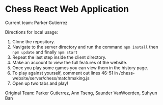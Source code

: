 # Chess React Web Application
Current team: Parker Gutierrez

Directions for local usage: 
1. Clone the repository.
2. Navigate to the server directory and run the command `npm install` then `npm update` and finally `npm start`
3. Repeat the last step inside the client directory. 
4. Make an account to view the full features of the website. 
5. Once you play some games you can view them in the history page. 
6. To play against yourself, comment out lines 46-51 in /chess-website/server/chess/matchmaking.js
7. Open up two tabs and play!


Original Team: Parker Gutierrez, Ann Tseng, Saunder VanWoerden, Suhyun Ban
